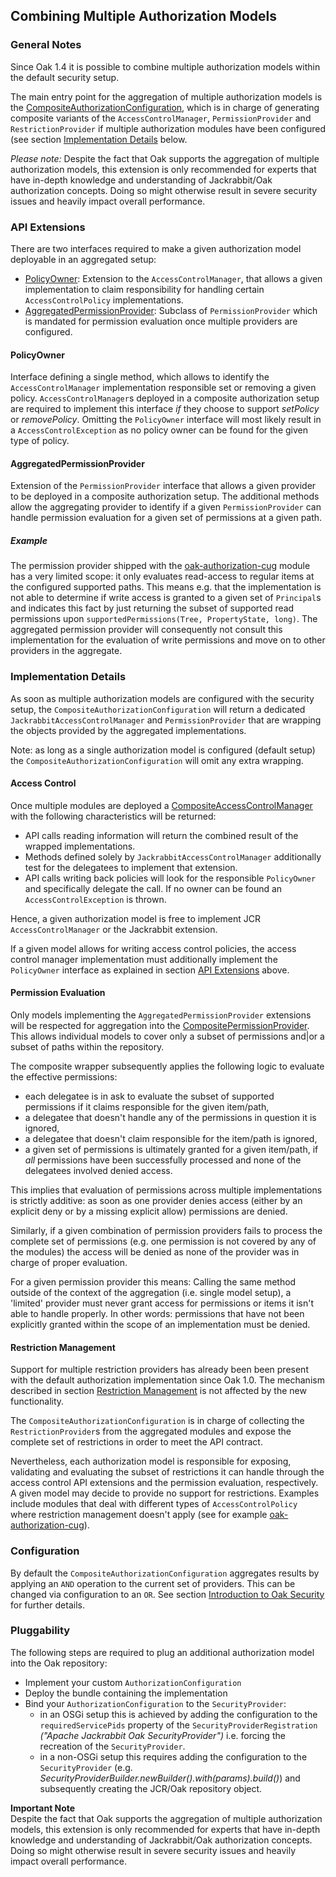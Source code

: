 <!--
   Licensed to the Apache Software Foundation (ASF) under one or more
   contributor license agreements.  See the NOTICE file distributed with
   this work for additional information regarding copyright ownership.
   The ASF licenses this file to You under the Apache License, Version 2.0
   (the "License"); you may not use this file except in compliance with
   the License.  You may obtain a copy of the License at

       http://www.apache.org/licenses/LICENSE-2.0

   Unless required by applicable law or agreed to in writing, software
   distributed under the License is distributed on an "AS IS" BASIS,
   WITHOUT WARRANTIES OR CONDITIONS OF ANY KIND, either express or implied.
   See the License for the specific language governing permissions and
   limitations under the License.
-->

Combining Multiple Authorization Models
--------------------------------------------------------------------------------

### General Notes

Since Oak 1.4 it is possible to combine multiple authorization models within the
default security setup.

The main entry point for the aggregation of multiple authorization models is the
[CompositeAuthorizationConfiguration], which is in charge of generating composite 
variants of the `AccessControlManager`, `PermissionProvider` and `RestrictionProvider` 
if multiple authorization modules have been configured (see section [Implementation Details](#details) below.

_Please note:_
Despite the fact that Oak supports the aggregation of multiple authorization 
models, this extension is only recommended for experts that have in-depth
knowledge and understanding of Jackrabbit/Oak authorization concepts. Doing so 
might otherwise result in severe security issues and heavily impact overall performance.

<a name="api_extensions"></a>
### API Extensions

There are two interfaces required to make a given authorization model deployable 
in an aggregated setup:

- [PolicyOwner]: Extension to the `AccessControlManager`, that allows a given implementation to claim responsibility for handling certain `AccessControlPolicy` implementations.
- [AggregatedPermissionProvider]: Subclass of `PermissionProvider` which is mandated for permission evaluation once multiple providers are configured.

#### PolicyOwner

Interface defining a single method, which allows to identify the `AccessControlManager` 
implementation responsible set or removing a given policy. `AccessControlManager`s 
deployed in a composite authorization setup are required to implement this interface 
_if_ they choose to support _setPolicy_ or _removePolicy_. Omitting the `PolicyOwner` 
interface will most likely result in a `AccessControlException` as no policy owner 
can be found for the given type of policy.

#### AggregatedPermissionProvider

Extension of the `PermissionProvider` interface that allows a given provider to 
be deployed in a composite authorization setup. The additional methods allow the 
aggregating provider to identify if a given `PermissionProvider` can handle permission 
evaluation for a given set of permissions at a given path.

##### Example

The permission provider shipped with the [oak-authorization-cug](cug.html#details) module 
has a very limited scope: it only evaluates read-access to regular items at the 
configured supported paths. This means e.g. that the implementation is not able to 
determine if write access is granted to a given set of `Principal`s and indicates 
this fact by just returning the subset of supported read permissions upon 
`supportedPermissions(Tree, PropertyState, long)`. The aggregated permission provider 
will consequently not consult this implementation for the evaluation of write 
permissions and move on to other providers in the aggregate.

<a name="details"></a>
### Implementation Details

As soon as multiple authorization models are configured with the security setup, 
the `CompositeAuthorizationConfiguration` will return a dedicated `JackrabbitAccessControlManager` 
and `PermissionProvider` that are wrapping the objects provided by the aggregated 
implementations.

Note: as long as a single authorization model is configured (default setup) the 
`CompositeAuthorizationConfiguration` will omit any extra wrapping.

#### Access Control

Once multiple modules are deployed a [CompositeAccessControlManager] with the following 
characteristics will be returned:

- API calls reading information will return the combined result of the wrapped implementations. 
- Methods defined solely by `JackrabbitAccessControlManager` additionally test for the delegatees to implement that extension.
- API calls writing back policies will look for the responsible `PolicyOwner` and specifically delegate the call. If no owner can be found an `AccessControlException` is thrown. 

Hence, a given authorization model is free to implement JCR `AccessControlManager` 
or the Jackrabbit extension.

If a given model allows for writing access control policies, the access control manager
implementation must additionally implement the `PolicyOwner` interface as explained in 
section [API Extensions](#api_extensions) above.

#### Permission Evaluation

Only models implementing the `AggregatedPermissionProvider` extensions will be 
respected for aggregation into the [CompositePermissionProvider]. This allows 
individual models to cover only a subset of permissions and|or a subset of paths 
within the repository.

The composite wrapper subsequently applies the following logic to evaluate the 
effective permissions:

- each delegatee is in ask to evaluate the subset of supported permissions if it 
  claims responsible for the given item/path,
- a delegatee that doesn't handle any of the permissions in question it is ignored,
- a delegatee that doesn't claim responsible for the item/path is ignored,
- a given set of permissions is ultimately granted for a given item/path, if _all_ 
  permissions have been successfully processed and none of the delegatees involved 
  denied access.
  
This implies that evaluation of permissions across multiple implementations is 
strictly additive: as soon as one provider denies access (either by an explicit 
deny or by a missing explicit allow) permissions are denied.

Similarly, if a given combination of permission providers fails to process the 
complete set of permissions (e.g. one permission is not covered by any of the modules) 
the access will be denied as none of the provider was in charge of proper evaluation.

For a given permission provider this means: Calling the same method outside of 
the context of the aggregation (i.e. single model setup), a 'limited' provider must 
never grant access for permissions or items it isn't able to handle properly. 
In other words: permissions that have not been explicitly granted within the scope 
of an implementation must be denied.

#### Restriction Management

Support for multiple restriction providers has already been been present with the 
default authorization implementation since Oak 1.0. The mechanism described in 
section [Restriction Management](restriction.html) is not affected by the new functionality.

The `CompositeAuthorizationConfiguration` is in charge of collecting 
the `RestrictionProvider`s from the aggregated modules and expose the complete 
set of restrictions in order to meet the API contract. 

Nevertheless, each authorization model is responsible for exposing, validating and 
evaluating the subset of restrictions it can handle through the access control API 
extensions and the permission evaluation, respectively. A given model may decide to 
provide no support for restrictions. Examples include modules that deal with different 
types of `AccessControlPolicy` where restriction management doesn't apply (see for example [oak-authorization-cug](cug.html#details)).
               
<a name="configuration"></a>
### Configuration

By default the `CompositeAuthorizationConfiguration` aggregates results by applying an `AND` operation to the current set of providers.
This can be changed via configuration to an `OR`. See section [Introduction to Oak Security](../../introduction.html#configuration) for further details.

<a name="pluggability"></a>
### Pluggability

The following steps are required to plug an additional authorization model into 
the Oak repository:

- Implement your custom `AuthorizationConfiguration`
- Deploy the bundle containing the implementation
- Bind your `AuthorizationConfiguration` to the `SecurityProvider`:
    - in an OSGi setup this is achieved by adding the configuration to the 
      `requiredServicePids` property of the `SecurityProviderRegistration` _("Apache Jackrabbit Oak SecurityProvider")_ 
      i.e. forcing the recreation of the `SecurityProvider`.
    - in a non-OSGi setup this requires adding the configuration 
      to the `SecurityProvider` (e.g. _SecurityProviderBuilder.newBuilder().with(params).build()_)
      and subsequently creating the JCR/Oak repository object.

**Important Note**  
Despite the fact that Oak supports the aggregation of multiple authorization 
models, this extension is only recommended for experts that have in-depth
knowledge and understanding of Jackrabbit/Oak authorization concepts. Doing so 
might otherwise result in severe security issues and heavily impact overall performance.

<!-- hidden references -->
[PolicyOwner]: /oak/docs/apidocs/org/apache/jackrabbit/oak/spi/security/authorization/accesscontrol/PolicyOwner.html
[AggregatedPermissionProvider]: /oak/docs/apidocs/org/apache/jackrabbit/oak/spi/security/authorization/permission/AggregatedPermissionProvider.html
[CompositeAuthorizationConfiguration]: http://svn.apache.org/repos/asf/jackrabbit/oak/trunk/oak-core/src/main/java/org/apache/jackrabbit/oak/security/authorization/composite/CompositeAuthorizationConfiguration.java
[CompositeAccessControlManager]: http://svn.apache.org/repos/asf/jackrabbit/oak/trunk/oak-core/src/main/java/org/apache/jackrabbit/oak/security/authorization/composite/CompositeAccessControlManager.java
[CompositePermissionProvider]: http://svn.apache.org/repos/asf/jackrabbit/oak/trunk/oak-core/src/main/java/org/apache/jackrabbit/oak/security/authorization/composite/CompositePermissionProvider.java